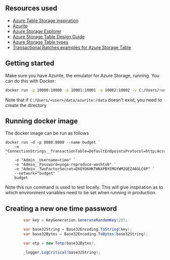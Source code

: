 ## Resources used

- [Azure Table Storage inspiration](https://www.troyhunt.com/working-with-154-million-records-on/)
- [Azurite](https://learn.microsoft.com/en-us/azure/storage/common/storage-use-azurite?tabs=docker-hub%2Ctable-storage)
- [Azure Storage Explorer](https://azure.microsoft.com/en-us/features/storage-explorer/)
- [Azure Storage Table Design Guide](https://docs.microsoft.com/en-us/azure/cosmos-db/table-storage-design-guide)
- [Azure Storage Table types](https://learn.microsoft.com/en-us/rest/api/storageservices/understanding-the-table-service-data-model#property-types)
- [Transactional Batches examples for Azure Storage Table](https://github.com/Azure/azure-sdk-for-net/blob/Azure.Data.Tables_12.8.2/sdk/tables/Azure.Data.Tables/samples/Sample6TransactionalBatch.md)

## Getting started

Make sure you have Azurite, the emulator for Azure Storage, running. You can do this with Docker:

```bash
docker run -p 10000:10000 -p 10001:10001 -p 10002:10002 -v C:/Users/<user>/data/azurite:/data -d --name azurite mcr.microsoft.com/azure-storage/azurite
```

Note that if `C:/Users/<user>/data/azurite:/data` doesn't exist, you need to create the directory

## Running docker image

The docker image can be run as follows

```
docker run -d -p 8080:8080 --name budget `
	-e "ConnectionStrings__TransactionTable=DefaultEndpointsProtocol=http;AccountName=devstoreaccount1;AccountKey=Eby8vdM02xNOcqFlqUwJPLlmEtlCDXJ1OUzFT50uSRZ6IFsuFq2UVErCz4I6tq/K1SZFPTOtr/KBHBeksoGMGw==;TableEndpoint=http://azurite:10002/devstoreaccount1" `
	-e "Admin__Username=timo" `
	-e "Admin__Password=yoga-reproduce-washtub" `
	-e "Admin__TwoFactorSecret=DXOYO6HKTWNXPBYEMGYWM2QEZ46GLC6P" `
	--network="budget" `
	budget
```

Note this run command is used to test locally. This will give inspiration as to which environment variables need to be set when running in production.

## Creating a new one time password

```csharp
        var key = KeyGeneration.GenerateRandomKey(20);

        var base32String = Base32Encoding.ToString(key);
        var base32Bytes = Base32Encoding.ToBytes(base32String);

        var otp = new Totp(base32Bytes);

        _logger.LogCritical(base32String);
```